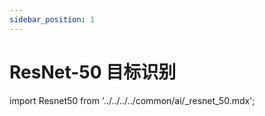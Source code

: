 ```yaml
---
sidebar_position: 1
---
```


# ResNet-50 目标识别

import Resnet50 from '../../../../common/ai/\_resnet_50.mdx';

<Resnet50 />
